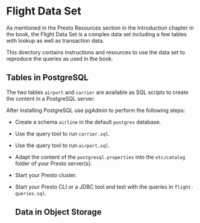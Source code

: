 # Flight Data Set

As mentioned in the Presto Resources section in the Introduction chapter in the
book, the Flight Data Set is a complex data set including a few tables with
lookup as well as transaction data.

This directory contains instructions and resources to use the data set to
reproduce the queries as used in the book.

## Tables in PostgreSQL

The two tables `airport` and `carrier` are available as SQL scripts to create
the content in a PostgreSQL server:

After installing PostgreSQL use pgAdmin to perform the following steps:

* Create a schema `airline` in the default `postgres` database.
* Use the query tool to run `carrier.sql`.
* Use the query tool to run `airport.sql`.
* Adapt the content of the `postgresql.properties` into the `etc/catalog` folder
  of your Presto server(s).
* Start your Presto cluster.
* Start your Presto CLI or a JDBC tool and test with the queries in
  `flight-queries.sql`.


  ## Data in Object Storage
